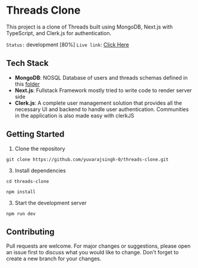 # Threads Clone

This project is a clone of Threads built using MongoDB, Next.js with TypeScript, and Clerk.js for authentication.

 `Status:` development [80%] 
 `Live link`: [Click Here](https://threads-clone-swart-sigma.vercel.app/)

## Tech Stack

- **MongoDB**: NOSQL Database of users and threads schemas defined in this [folder](https://github.com/YuvarajSingh-0/Threads-Clone/tree/master/lib/models)
- **Next.js**: Fullstack Framework mostly tried to write code to render server side
- **Clerk.js**: A complete user management solution that provides all the necessary UI and backend to handle user authentication. Communities in the application is also made easy with clerkJS

## Getting Started

1. Clone the repository
```
git clone https://github.com/yuvarajsingh-0/threads-clone.git
```

3. Install dependencies
```
cd threads-clone
```
```
npm install
```
3. Start the development server
```
npm run dev
```

## Contributing

Pull requests are welcome. For major changes or suggestions, please open an issue first to discuss what you would like to change. Don't forget to create a new branch for your changes.
